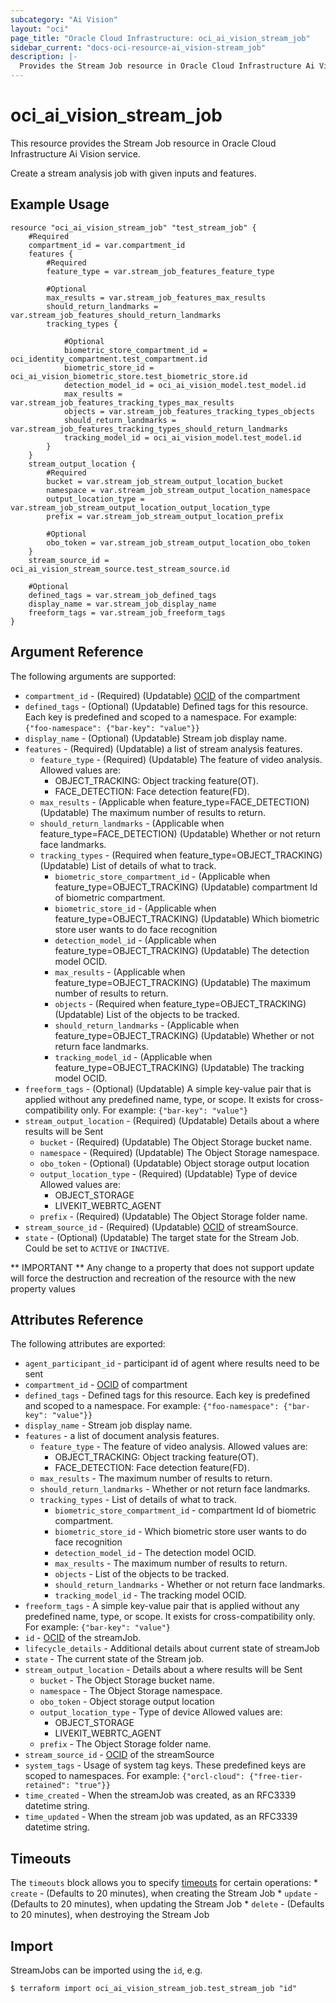 ```yaml
---
subcategory: "Ai Vision"
layout: "oci"
page_title: "Oracle Cloud Infrastructure: oci_ai_vision_stream_job"
sidebar_current: "docs-oci-resource-ai_vision-stream_job"
description: |-
  Provides the Stream Job resource in Oracle Cloud Infrastructure Ai Vision service
---
```


# oci_ai_vision_stream_job
This resource provides the Stream Job resource in Oracle Cloud Infrastructure Ai Vision service.

Create a stream analysis job with given inputs and features.


## Example Usage

```hcl
resource "oci_ai_vision_stream_job" "test_stream_job" {
	#Required
	compartment_id = var.compartment_id
	features {
		#Required
		feature_type = var.stream_job_features_feature_type

		#Optional
		max_results = var.stream_job_features_max_results
		should_return_landmarks = var.stream_job_features_should_return_landmarks
		tracking_types {

			#Optional
			biometric_store_compartment_id = oci_identity_compartment.test_compartment.id
			biometric_store_id = oci_ai_vision_biometric_store.test_biometric_store.id
			detection_model_id = oci_ai_vision_model.test_model.id
			max_results = var.stream_job_features_tracking_types_max_results
			objects = var.stream_job_features_tracking_types_objects
			should_return_landmarks = var.stream_job_features_tracking_types_should_return_landmarks
			tracking_model_id = oci_ai_vision_model.test_model.id
		}
	}
	stream_output_location {
		#Required
		bucket = var.stream_job_stream_output_location_bucket
		namespace = var.stream_job_stream_output_location_namespace
		output_location_type = var.stream_job_stream_output_location_output_location_type
		prefix = var.stream_job_stream_output_location_prefix

		#Optional
		obo_token = var.stream_job_stream_output_location_obo_token
	}
	stream_source_id = oci_ai_vision_stream_source.test_stream_source.id

	#Optional
	defined_tags = var.stream_job_defined_tags
	display_name = var.stream_job_display_name
	freeform_tags = var.stream_job_freeform_tags
}
```

## Argument Reference

The following arguments are supported:

* `compartment_id` - (Required) (Updatable) [OCID](https://docs.cloud.oracle.com/iaas/Content/General/Concepts/identifiers.htm) of the compartment 
* `defined_tags` - (Optional) (Updatable) Defined tags for this resource. Each key is predefined and scoped to a namespace. For example: `{"foo-namespace": {"bar-key": "value"}}` 
* `display_name` - (Optional) (Updatable) Stream job display name.
* `features` - (Required) (Updatable) a list of stream analysis features.
	* `feature_type` - (Required) (Updatable) The feature of video analysis. Allowed values are:
		* OBJECT_TRACKING: Object tracking feature(OT).
		* FACE_DETECTION: Face detection feature(FD). 
	* `max_results` - (Applicable when feature_type=FACE_DETECTION) (Updatable) The maximum number of results to return.
	* `should_return_landmarks` - (Applicable when feature_type=FACE_DETECTION) (Updatable) Whether or not return face landmarks.
	* `tracking_types` - (Required when feature_type=OBJECT_TRACKING) (Updatable) List of details of what to track.
		* `biometric_store_compartment_id` - (Applicable when feature_type=OBJECT_TRACKING) (Updatable) compartment Id of biometric compartment.
		* `biometric_store_id` - (Applicable when feature_type=OBJECT_TRACKING) (Updatable) Which biometric store user wants to do face recognition
		* `detection_model_id` - (Applicable when feature_type=OBJECT_TRACKING) (Updatable) The detection model OCID.
		* `max_results` - (Applicable when feature_type=OBJECT_TRACKING) (Updatable) The maximum number of results to return.
		* `objects` - (Required when feature_type=OBJECT_TRACKING) (Updatable) List of the objects to be tracked.
		* `should_return_landmarks` - (Applicable when feature_type=OBJECT_TRACKING) (Updatable) Whether or not return face landmarks.
		* `tracking_model_id` - (Applicable when feature_type=OBJECT_TRACKING) (Updatable) The tracking model OCID.
* `freeform_tags` - (Optional) (Updatable) A simple key-value pair that is applied without any predefined name, type, or scope. It exists for cross-compatibility only. For example: `{"bar-key": "value"}` 
* `stream_output_location` - (Required) (Updatable) Details about a where results will be Sent
	* `bucket` - (Required) (Updatable) The Object Storage bucket name.
	* `namespace` - (Required) (Updatable) The Object Storage namespace.
	* `obo_token` - (Optional) (Updatable) Object storage output location
	* `output_location_type` - (Required) (Updatable) Type of device Allowed values are:
		* OBJECT_STORAGE
		* LIVEKIT_WEBRTC_AGENT 
	* `prefix` - (Required) (Updatable) The Object Storage folder name.
* `stream_source_id` - (Required) (Updatable) [OCID](https://docs.cloud.oracle.com/iaas/Content/General/Concepts/identifiers.htm) of streamSource. 
* `state` - (Optional) (Updatable) The target state for the Stream Job. Could be set to `ACTIVE` or `INACTIVE`. 


** IMPORTANT **
Any change to a property that does not support update will force the destruction and recreation of the resource with the new property values

## Attributes Reference

The following attributes are exported:

* `agent_participant_id` - participant id of agent where results need to be sent
* `compartment_id` - [OCID](https://docs.cloud.oracle.com/iaas/Content/General/Concepts/identifiers.htm) of compartment 
* `defined_tags` - Defined tags for this resource. Each key is predefined and scoped to a namespace. For example: `{"foo-namespace": {"bar-key": "value"}}` 
* `display_name` - Stream job display name.
* `features` - a list of document analysis features.
	* `feature_type` - The feature of video analysis. Allowed values are:
		* OBJECT_TRACKING: Object tracking feature(OT).
		* FACE_DETECTION: Face detection feature(FD). 
	* `max_results` - The maximum number of results to return.
	* `should_return_landmarks` - Whether or not return face landmarks.
	* `tracking_types` - List of details of what to track.
		* `biometric_store_compartment_id` - compartment Id of biometric compartment.
		* `biometric_store_id` - Which biometric store user wants to do face recognition
		* `detection_model_id` - The detection model OCID.
		* `max_results` - The maximum number of results to return.
		* `objects` - List of the objects to be tracked.
		* `should_return_landmarks` - Whether or not return face landmarks.
		* `tracking_model_id` - The tracking model OCID.
* `freeform_tags` - A simple key-value pair that is applied without any predefined name, type, or scope. It exists for cross-compatibility only. For example: `{"bar-key": "value"}` 
* `id` - [OCID](https://docs.cloud.oracle.com/iaas/Content/General/Concepts/identifiers.htm) of the streamJob. 
* `lifecycle_details` - Additional details about current state of streamJob
* `state` - The current state of the Stream job.
* `stream_output_location` - Details about a where results will be Sent
	* `bucket` - The Object Storage bucket name.
	* `namespace` - The Object Storage namespace.
	* `obo_token` - Object storage output location
	* `output_location_type` - Type of device Allowed values are:
		* OBJECT_STORAGE
		* LIVEKIT_WEBRTC_AGENT 
	* `prefix` - The Object Storage folder name.
* `stream_source_id` - [OCID](https://docs.cloud.oracle.com/iaas/Content/General/Concepts/identifiers.htm) of the streamSource 
* `system_tags` - Usage of system tag keys. These predefined keys are scoped to namespaces. For example: `{"orcl-cloud": {"free-tier-retained": "true"}}` 
* `time_created` - When the streamJob was created, as an RFC3339 datetime string.
* `time_updated` - When the stream job was updated, as an RFC3339 datetime string.

## Timeouts

The `timeouts` block allows you to specify [timeouts](https://registry.terraform.io/providers/oracle/oci/latest/docs/guides/changing_timeouts) for certain operations:
	* `create` - (Defaults to 20 minutes), when creating the Stream Job
	* `update` - (Defaults to 20 minutes), when updating the Stream Job
	* `delete` - (Defaults to 20 minutes), when destroying the Stream Job


## Import

StreamJobs can be imported using the `id`, e.g.

```
$ terraform import oci_ai_vision_stream_job.test_stream_job "id"
```

